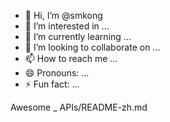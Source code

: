 - 👋 Hi, I’m @smkong
- 👀 I’m interested in ...
- 🌱 I’m currently learning ...
- 💞️ I’m looking to collaborate on ...
- 📫 How to reach me ...
- 😄 Pronouns: ...
- ⚡ Fun fact: ...

<!---
smkong/smkong is a ✨ special ✨ repository because its `README.md` (this file) appears on your GitHub profile.
You can click the Preview link to take a look at your changes.
--->


Awesome _ APIs/README-zh.md
